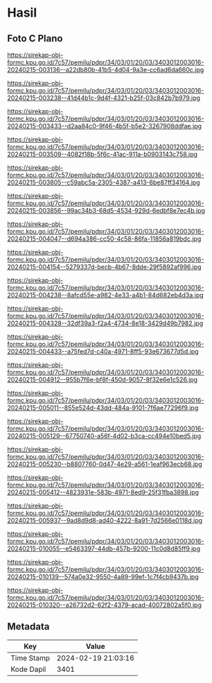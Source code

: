 # Hasil

## Foto C Plano

https://sirekap-obj-formc.kpu.go.id/7c57/pemilu/pdpr/34/03/01/20/03/3403012003016-20240215-003136--a22db80b-41b5-4d04-9a3e-cc6ad6da660c.jpg

https://sirekap-obj-formc.kpu.go.id/7c57/pemilu/pdpr/34/03/01/20/03/3403012003016-20240215-003238--41d44b1c-9d4f-4321-b25f-03c842b7b979.jpg

https://sirekap-obj-formc.kpu.go.id/7c57/pemilu/pdpr/34/03/01/20/03/3403012003016-20240215-003433--d2aa84c0-9f46-4b5f-b5e2-3267908ddfae.jpg

https://sirekap-obj-formc.kpu.go.id/7c57/pemilu/pdpr/34/03/01/20/03/3403012003016-20240215-003509--4082f18b-5f6c-41ac-911a-b0903143c758.jpg

https://sirekap-obj-formc.kpu.go.id/7c57/pemilu/pdpr/34/03/01/20/03/3403012003016-20240215-003805--c59abc5a-2305-4387-a413-6be87ff34164.jpg

https://sirekap-obj-formc.kpu.go.id/7c57/pemilu/pdpr/34/03/01/20/03/3403012003016-20240215-003856--99ac34b3-68d5-4534-929d-6edbf8e7ec4b.jpg

https://sirekap-obj-formc.kpu.go.id/7c57/pemilu/pdpr/34/03/01/20/03/3403012003016-20240215-004047--d694a386-cc50-4c58-86fa-11856a819bdc.jpg

https://sirekap-obj-formc.kpu.go.id/7c57/pemilu/pdpr/34/03/01/20/03/3403012003016-20240215-004154--5279337d-becb-4b67-8dde-29f5892af996.jpg

https://sirekap-obj-formc.kpu.go.id/7c57/pemilu/pdpr/34/03/01/20/03/3403012003016-20240215-004238--8afcd55e-a982-4e33-a4b1-84d682eb4d3a.jpg

https://sirekap-obj-formc.kpu.go.id/7c57/pemilu/pdpr/34/03/01/20/03/3403012003016-20240215-004328--32df39a3-f2a4-4734-8e18-3429d49b7982.jpg

https://sirekap-obj-formc.kpu.go.id/7c57/pemilu/pdpr/34/03/01/20/03/3403012003016-20240215-004433--a75fed7d-c40a-4971-8ff5-93e673677d5d.jpg

https://sirekap-obj-formc.kpu.go.id/7c57/pemilu/pdpr/34/03/01/20/03/3403012003016-20240215-004912--955b7f6e-bf8f-450d-9057-8f32e6e1c526.jpg

https://sirekap-obj-formc.kpu.go.id/7c57/pemilu/pdpr/34/03/01/20/03/3403012003016-20240215-005011--855e524d-43dd-484a-9101-7f6ae77296f9.jpg

https://sirekap-obj-formc.kpu.go.id/7c57/pemilu/pdpr/34/03/01/20/03/3403012003016-20240215-005129--67750740-a56f-4d02-b3ca-cc494e10bed5.jpg

https://sirekap-obj-formc.kpu.go.id/7c57/pemilu/pdpr/34/03/01/20/03/3403012003016-20240215-005230--b8807760-0d47-4e29-a561-1eaf963ecb68.jpg

https://sirekap-obj-formc.kpu.go.id/7c57/pemilu/pdpr/34/03/01/20/03/3403012003016-20240215-005412--4823931e-583b-4971-8ed9-25f31fba3898.jpg

https://sirekap-obj-formc.kpu.go.id/7c57/pemilu/pdpr/34/03/01/20/03/3403012003016-20240215-005937--9ad8d9d8-ad40-4222-8a91-7d2566e0118d.jpg

https://sirekap-obj-formc.kpu.go.id/7c57/pemilu/pdpr/34/03/01/20/03/3403012003016-20240215-010055--e5463397-44db-457b-9200-11c0d8d85ff9.jpg

https://sirekap-obj-formc.kpu.go.id/7c57/pemilu/pdpr/34/03/01/20/03/3403012003016-20240215-010139--574a0e32-9550-4a89-99ef-1c7f4cb9437b.jpg

https://sirekap-obj-formc.kpu.go.id/7c57/pemilu/pdpr/34/03/01/20/03/3403012003016-20240215-010320--a26732d2-62f2-4379-acad-40072802a5f0.jpg


## Metadata

| Key        | Value               |
| ---------- | ------------------- |
| Time Stamp | 2024-02-19 21:03:16 |
| Kode Dapil | 3401                |



